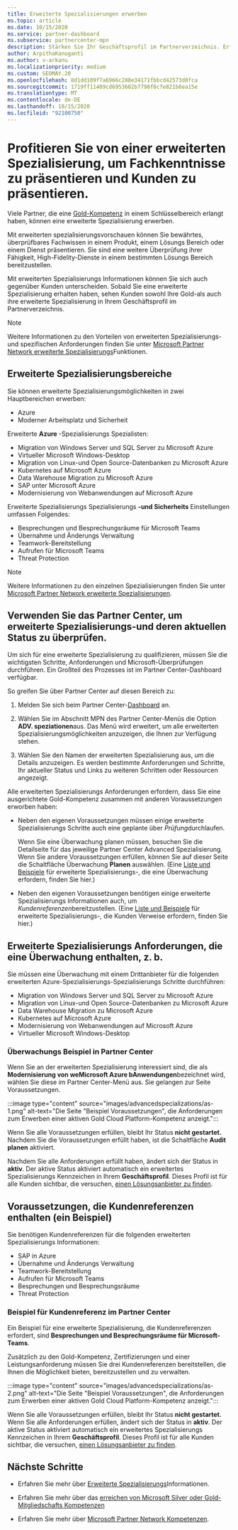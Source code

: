 ```yaml
---
title: Erweiterte Spezialisierungen erwerben
ms.topic: article
ms.date: 10/15/2020
ms.service: partner-dashboard
ms.subservice: partnercenter-mpn
description: Stärken Sie Ihr Geschäftsprofil im Partnerverzeichnis. Erfahren Sie, wie Sie erweiterte Spezialisierungs-und Gold-und Silber-Kompetenzen erwerben.
author: ArpithaKanuganti
ms.author: v-arkanu
ms.localizationpriority: medium
ms.custom: SEOMAY.20
ms.openlocfilehash: 8d1dd109f7a6966c288e34171fbbcd42573d8fca
ms.sourcegitcommit: 1719ff11409cd6953602b7798f8cfe821b8ea15e
ms.translationtype: MT
ms.contentlocale: de-DE
ms.lasthandoff: 10/15/2020
ms.locfileid: "92100750"
---
```

# <a name="earn-an-advanced-specialization-to-showcase-expertise-and-stand-out-to-customers"></a>Profitieren Sie von einer erweiterten Spezialisierung, um Fachkenntnisse zu präsentieren und Kunden zu präsentieren. 

Viele Partner, die eine [Gold-Kompetenz](learn-about-competencies.md) in einem Schlüsselbereich erlangt haben, können eine erweiterte Spezialisierung erwerben.

Mit erweiterten spezialisierungsvorschauen können Sie bewährtes, überprüfbares Fachwissen in einem Produkt, einem Lösungs Bereich oder einem Dienst präsentieren. Sie sind eine weitere Überprüfung ihrer Fähigkeit, High-Fidelity-Dienste in einem bestimmten Lösungs Bereich bereitzustellen.

Mit erweiterten Spezialisierungs Informationen können Sie sich auch gegenüber Kunden unterscheiden. Sobald Sie eine erweiterte Spezialisierung erhalten haben, sehen Kunden sowohl Ihre Gold-als auch ihre erweiterte Spezialisierung in Ihrem Geschäftsprofil im Partnerverzeichnis.

> [!NOTE]
> Weitere Informationen zu den Vorteilen von erweiterten Spezialisierungs-und spezifischen Anforderungen finden Sie unter [Microsoft Partner Network erweiterte Spezialisierungs](https://partner.microsoft.com/membership/advanced-specialization)Funktionen.

## <a name="advanced-specialization-areas"></a>Erweiterte Spezialisierungsbereiche

Sie können erweiterte Spezialisierungsmöglichkeiten in zwei Hauptbereichen erwerben:

- Azure
- Moderner Arbeitsplatz und Sicherheit

Erweiterte **Azure** -Spezialisierungs Spezialisten:

- Migration von Windows Server und SQL Server zu Microsoft Azure 
- Virtueller Microsoft Windows-Desktop
- Migration von Linux-und Open Source-Datenbanken zu Microsoft Azure
- Kubernetes auf Microsoft Azure
- Data Warehouse Migration zu Microsoft Azure
- SAP unter Microsoft Azure
- Modernisierung von Webanwendungen auf Microsoft Azure
 
Erweiterte Spezialisierungs Spezialisierungs **-und Sicherheits** Einstellungen umfassen Folgendes:

- Besprechungen und Besprechungsräume für Microsoft Teams
- Übernahme und Änderungs Verwaltung
- Teamwork-Bereitstellung
- Aufrufen für Microsoft Teams
- Threat Protection
 
> [!NOTE]
> Weitere Informationen zu den einzelnen Spezialisierungen finden Sie unter [Microsoft Partner Network erweiterte Spezialisierungen](https://partner.microsoft.com/membership/advanced-specialization).

## <a name="use-partner-center-to-apply-for-advanced-specializations-and-check-their-current-status"></a>Verwenden Sie das Partner Center, um erweiterte Spezialisierungs-und deren aktuellen Status zu überprüfen.

Um sich für eine erweiterte Spezialisierung zu qualifizieren, müssen Sie die wichtigsten Schritte, Anforderungen und Microsoft-Überprüfungen durchführen. Ein Großteil des Prozesses ist im Partner Center-Dashboard verfügbar.

So greifen Sie über Partner Center auf diesen Bereich zu:

1. Melden Sie sich beim Partner Center-[Dashboard](https://partner.microsoft.com/dashboard/home) an.

2. Wählen Sie im Abschnitt MPN des Partner Center-Menüs die Option **ADV. speziationen**aus. Das Menü wird erweitert, um alle erweiterten Spezialisierungsmöglichkeiten anzuzeigen, die Ihnen zur Verfügung stehen.

3. Wählen Sie den Namen der erweiterten Spezialisierung aus, um die Details anzuzeigen. Es werden bestimmte Anforderungen und Schritte, Ihr aktueller Status und Links zu weiteren Schritten oder Ressourcen angezeigt.

Alle erweiterten Spezialisierungs Anforderungen erfordern, dass Sie eine ausgerichtete Gold-Kompetenz zusammen mit anderen Voraussetzungen erworben haben:

- Neben den eigenen Voraussetzungen müssen einige erweiterte Spezialisierungs Schritte auch eine geplante über *Prüfung*durchlaufen.

  Wenn Sie eine Überwachung planen müssen, besuchen Sie die Detailseite für das jeweilige Partner Center Advanced Spezialisierung. Wenn Sie andere Voraussetzungen erfüllen, können Sie auf dieser Seite die Schaltfläche Überwachung **Planen** auswählen. (Eine [Liste und Beispiele](advanced-specializations.md#advanced-specialization-requirements-that-include-an-audit---an-example) für erweiterte Spezialisierungs-, die eine Überwachung erfordern, finden Sie hier.)

- Neben den eigenen Voraussetzungen benötigen einige erweiterte Spezialisierungs Informationen auch, um *Kundenreferenzen*bereitzustellen. (Eine [Liste und Beispiele](advanced-specializations.md#prerequisites-that-include-customer-references---an-example) für erweiterte Spezialisierungs-, die Kunden Verweise erfordern, finden Sie hier.)

## <a name="advanced-specialization-requirements-that-include-an-audit---an-example"></a>Erweiterte Spezialisierungs Anforderungen, die eine Überwachung enthalten, z. b.

Sie müssen eine Überwachung mit einem Drittanbieter für die folgenden erweiterten Azure-Spezialisierungs-Spezialisierungs Schritte durchführen:

- Migration von Windows Server und SQL Server zu Microsoft Azure
- Migration von Linux-und Open Source-Datenbanken zu Microsoft Azure
- Data Warehouse Migration zu Microsoft Azure
- Kubernetes auf Microsoft Azure
- Modernisierung von Webanwendungen auf Microsoft Azure
- Virtueller Microsoft Windows-Desktop

### <a name="audit-example-in-partner-center"></a>Überwachungs Beispiel in Partner Center

Wenn Sie an der erweiterten Spezialisierung interessiert sind, die als **Modernisierung von weMicrosoft Azure bAnwendungen**bezeichnet wird, wählen Sie diese im Partner Center-Menü aus. Sie gelangen zur Seite Voraussetzungen.

:::image type="content" source="images/advancedspecializations/as-1.png" alt-text="Die Seite &quot;Beispiel Voraussetzungen&quot;, die Anforderungen zum Erwerben einer aktiven Gold Cloud Platform-Kompetenz anzeigt.":::

Wenn Sie alle Voraussetzungen erfüllen, bleibt Ihr Status **nicht gestartet.**
Nachdem Sie die Voraussetzungen erfüllt haben, ist die Schaltfläche **Audit planen** aktiviert.

Nachdem Sie alle Anforderungen erfüllt haben, ändert sich der Status in **aktiv**. Der aktive Status aktiviert automatisch ein erweitertes Spezialisierungs Kennzeichen in Ihrem **Geschäftsprofil**. Dieses Profil ist für alle Kunden sichtbar, die versuchen, [einen Lösungsanbieter zu finden](https://www.microsoft.com/solution-providers/home).

## <a name="prerequisites-that-include-customer-references---an-example"></a>Voraussetzungen, die Kundenreferenzen enthalten (ein Beispiel)

Sie benötigen Kundenreferenzen für die folgenden erweiterten Spezialisierungs Informationen:

- SAP in Azure
- Übernahme und Änderungs Verwaltung
- Teamwork-Bereitstellung
- Aufrufen für Microsoft Teams
- Besprechungen und Besprechungsräume
- Threat Protection

### <a name="customer-reference-example-in-partner-center"></a>Beispiel für Kundenreferenz im Partner Center

Ein Beispiel für eine erweiterte Spezialisierung, die Kundenreferenzen erfordert, sind **Besprechungen und Besprechungsräume für Microsoft-Teams**.

Zusätzlich zu den Gold-Kompetenz, Zertifizierungen und einer Leistungsanforderung müssen Sie drei Kundenreferenzen bereitstellen, die Ihnen die Möglichkeit bieten, bereitzustellen und zu verwalten.

:::image type="content" source="images/advancedspecializations/as-2.png" alt-text="Die Seite &quot;Beispiel Voraussetzungen&quot;, die Anforderungen zum Erwerben einer aktiven Gold Cloud Platform-Kompetenz anzeigt.":::

Wenn Sie alle Voraussetzungen erfüllen, bleibt Ihr Status **nicht gestartet.** Wenn Sie alle Anforderungen erfüllen, ändert sich der Status in **aktiv**. Der aktive Status aktiviert automatisch ein erweitertes Spezialisierungs Kennzeichen in Ihrem **Geschäftsprofil**. Dieses Profil ist für alle Kunden sichtbar, die versuchen, [einen Lösungsanbieter zu finden](https://www.microsoft.com/solution-providers/home).

## <a name="next-steps"></a>Nächste Schritte

- Erfahren Sie mehr über [Erweiterte Spezialisierungs](https://partner.microsoft.com/membership/advanced-specialization)Informationen.

- Erfahren Sie mehr über das [erreichen von Microsoft Silver oder Gold-Mitgliedschafts Kompetenzen](learn-about-competencies.md)

- Erfahren Sie mehr über [Microsoft Partner Network Kompetenzen](https://partner.microsoft.com/membership/competencies).